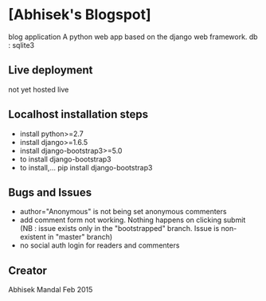 # [Abhisek's Blogspot]
blog application
A python web app based on the django web framework.
db : sqlite3

## Live deployment
not yet hosted live

## Localhost installation steps
* install python>=2.7
* install django>=1.6.5
* install django-bootstrap3>=5.0 
* to install django-bootstrap3
* to install,... pip install django-bootstrap3

## Bugs and Issues
* author="Anonymous" is not being set anonymous commenters
* add comment form not working. Nothing happens on clicking submit (NB : issue exists only in the "bootstrapped" branch. Issue is non-existent in "master" branch)
* no social auth login for readers and commenters

## Creator
Abhisek Mandal
Feb 2015
